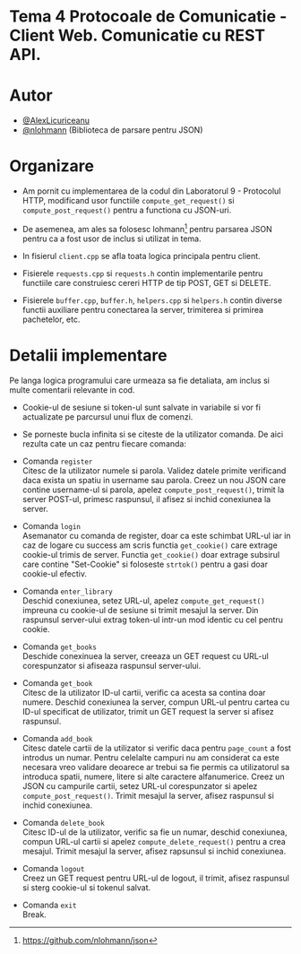 
# Tema 4 Protocoale de Comunicatie - Client Web. Comunicatie cu REST API.

# Autor

- [@AlexLicuriceanu](https://www.github.com/AlexLicuriceanu)
- [@nlohmann](https://www.github.com/nlohmann) (Biblioteca de parsare pentru JSON)

# Organizare

* Am pornit cu implementarea de la codul din Laboratorul 9 - Protocolul HTTP, modificand usor functiile `compute_get_request()` si `compute_post_request()` pentru a functiona cu JSON-uri.

* De asemenea, am ales sa folosesc lohmann[^1] pentru parsarea JSON pentru ca a fost usor de inclus si utilizat in tema.

* In fisierul `client.cpp` se afla toata logica principala pentru client.

* Fisierele `requests.cpp` si `requests.h` contin implementarile pentru functiile care construiesc cereri HTTP de tip POST, GET si DELETE.

* Fisierele `buffer.cpp`, `buffer.h`, `helpers.cpp` si `helpers.h` contin diverse functii auxiliare pentru conectarea la server, trimiterea si primirea pachetelor, etc.

# Detalii implementare

Pe langa logica programului care urmeaza sa fie detaliata, am inclus si multe comentarii relevante in cod.

* Cookie-ul de sesiune si token-ul sunt salvate in variabile si vor fi actualizate pe parcursul unui flux de comenzi. 

* Se porneste bucla infinita si se citeste de la utilizator comanda. De aici rezulta cate un caz pentru fiecare comanda:

* Comanda `register` \
Citesc de la utilizator numele si parola. Validez datele primite verificand daca exista un spatiu in username sau parola. Creez un nou JSON care contine username-ul si parola, apelez `compute_post_request()`, trimit la server POST-ul, primesc raspunsul, il afisez si inchid conexiunea la server.

* Comanda `login` \
Asemanator cu comanda de register, doar ca este schimbat URL-ul iar in caz de logare cu success am scris functia `get_cookie()` care extrage cookie-ul trimis de server. Functia `get_cookie()` doar extrage subsirul care contine "Set-Cookie" si foloseste `strtok()` pentru a gasi doar cookie-ul efectiv.

* Comanda `enter_library` \
Deschid conexiunea, setez URL-ul, apelez `compute_get_request()` impreuna cu cookie-ul de sesiune si trimit mesajul la server. Din raspunsul server-ului extrag token-ul intr-un mod identic cu cel pentru cookie.

* Comanda `get_books` \
Deschide conexinuea la server, creeaza un GET request cu URL-ul corespunzator si afiseaza raspunsul server-ului.

* Comanda `get_book` \
Citesc de la utilizator ID-ul cartii, verific ca acesta sa contina doar numere. Deschid conexiunea la server, compun URL-ul pentru cartea cu ID-ul specificat de utilizator, trimit un GET request la server si afisez raspunsul.

* Comanda `add_book` \
Citesc datele cartii de la utilizator si verific daca pentru `page_count` a fost introdus un numar. Pentru celelalte campuri nu am considerat ca este necesara vreo validare deoarece ar trebui sa fie permis ca utilizatorul sa introduca spatii, numere, litere si alte caractere alfanumerice. Creez un JSON cu campurile cartii, setez URL-ul corespunzator si apelez `compute_post_request()`. Trimit mesajul la server, afisez raspunsul si inchid conexiunea.

* Comanda `delete_book` \
Citesc ID-ul de la utilizator, verific sa fie un numar, deschid conexiunea, compun URL-ul cartii si apelez `compute_delete_request()` pentru a crea mesajul. Trimit mesajul la server, afisez rapsunsul si inchid conexiunea.

* Comanda `logout` \
Creez un GET request pentru URL-ul de logout, il trimit, afisez raspunsul si sterg cookie-ul si tokenul salvat.

* Comanda `exit` \
Break.


[^1]: https://github.com/nlohmann/json
